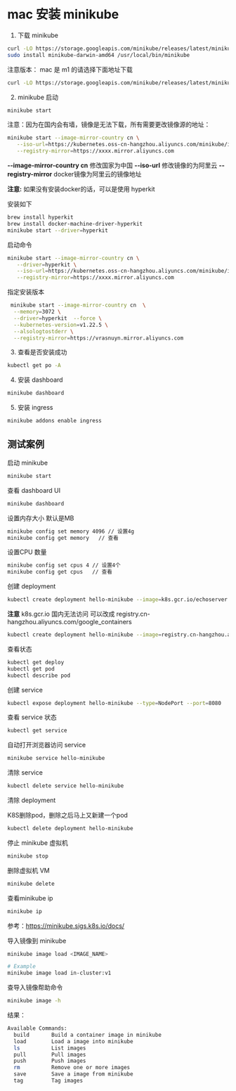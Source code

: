 # mac 安装 minikube

 1. 下载 minikube 

 ```sh
curl -LO https://storage.googleapis.com/minikube/releases/latest/minikube-darwin-amd64
sudo install minikube-darwin-amd64 /usr/local/bin/minikube
 ```
 注意版本：
 mac 是 m1 的请选择下面地址下载
 ```sh
curl -LO https://storage.googleapis.com/minikube/releases/latest/minikube-darwin-arm64
 ```

 2. minikube 启动

 ```bash
 minikube start
 ```
 注意：因为在国内会有墙，镜像是无法下载，所有需要更改镜像源的地址：
 ```sh
 minikube start --image-mirror-country cn \
    --iso-url=https://kubernetes.oss-cn-hangzhou.aliyuncs.com/minikube/iso/minikube-v1.6.0.iso \
    --registry-mirror=https://xxxx.mirror.aliyuncs.com
 ```

**--image-mirror-country cn** 修改国家为中国
**--iso-url** 修改镜像的为阿里云
**--registry-mirror** docker镜像为阿里云的镜像地址

**注意:**  如果没有安装docker的话，可以是使用 hyperkit

安装如下

```sh
brew install hyperkit
brew install docker-machine-driver-hyperkit
minikube start --driver=hyperkit
```

启动命令

 ```sh
 minikube start --image-mirror-country cn \
    --driver=hyperkit \
    --iso-url=https://kubernetes.oss-cn-hangzhou.aliyuncs.com/minikube/iso/minikube-v1.6.0.iso \
    --registry-mirror=https://xxxx.mirror.aliyuncs.com
 ```

指定安装版本  

```sh
 minikube start --image-mirror-country cn  \
  --memory=3072 \
  --driver=hyperkit  --force \
  --kubernetes-version=v1.22.5 \
  --alsologtostderr \
  --registry-mirror=https://vrasnuyn.mirror.aliyuncs.com 
```




  3. 查看是否安装成功

 ```sh
 kubectl get po -A
 ```

 4. 安装 dashboard
```sh
minikube dashboard
```
5. 安装 ingress

```sh
minikube addons enable ingress
```


## 测试案例

启动 minikube

```sh
minikube start
```

查看 dashboard UI

```sh
minikube dashboard
```

设置内存大小 默认是MB  

```sh
minikube config set memory 4096 // 设置4g
minikube config get memory   // 查看
```

设置CPU 数量

```sh
minikube config set cpus 4 // 设置4个
minikube config get cpus   // 查看
```



创建 deployment

```sh
kubectl create deployment hello-minikube --image=k8s.gcr.io/echoserver:1.4
```
**注意** k8s.gcr.io 国内无法访问 可以改成 registry.cn-hangzhou.aliyuncs.com/google_containers

```sh
kubectl create deployment hello-minikube --image=registry.cn-hangzhou.aliyuncs.com/google_containers/echoserver:1.4
```

查看状态

```sh
kubectl get deploy
kubectl get pod
kubectl describe pod
```

创建 service
```sh
kubectl expose deployment hello-minikube --type=NodePort --port=8080
```

查看 service 状态

```sh
kubectl get service
```

自动打开浏览器访问 service

```sh
minikube service hello-minikube
```

清除 service

```sh
kubectl delete service hello-minikube
```

清除 deployment  

K8S删除pod，删除之后马上又新建一个pod

```sh
kubectl delete deployment hello-minikube
```

停止 minikube 虚拟机
```sh
minikube stop
```

删除虚拟机 VM

```sh
minikube delete
```

查看minikube ip
```sh
minikube ip
```

参考：https://minikube.sigs.k8s.io/docs/

导入镜像到 minikube

```sh
minikube image load <IMAGE_NAME>

# Example
minikube image load in-cluster:v1
```

查导入镜像帮助命令

```sh
minikube image -h
```

结果：

```sh
Available Commands:
  build       Build a container image in minikube
  load        Load a image into minikube
  ls          List images
  pull        Pull images
  push        Push images
  rm          Remove one or more images
  save        Save a image from minikube
  tag         Tag images
```


